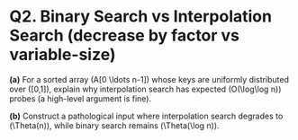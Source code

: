 # Q2. Binary Search vs Interpolation Search (decrease by factor vs variable-size)

**(a)** For a sorted array (A[0 \ldots n-1]) whose keys are uniformly distributed over ([0,1]), explain why interpolation search has expected (O(\log\log n)) probes (a high-level argument is fine).

**(b)** Construct a pathological input where interpolation search degrades to (\Theta(n)), while binary search remains (\Theta(\log n)).
